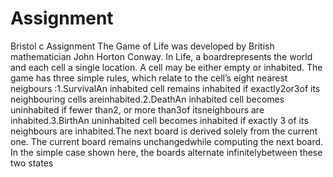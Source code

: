 # Assignment
Bristol c Assignment
The Game of Life was developed by British mathematician John Horton Conway. 
In Life, a boardrepresents the world and each cell a single location. A cell may be either empty or inhabited.
The game has three simple rules, which relate to the cell’s eight nearest neigbours :1.SurvivalAn inhabited cell
remains inhabited if exactly2or3of its neighbouring cells areinhabited.2.DeathAn inhabited cell becomes uninhabited 
if fewer than2,  or more than3of itsneighbours are inhabited.3.BirthAn uninhabited cell becomes inhabited if exactly 3 of
its neighbours are inhabited.The next board is derived solely from the current one. The current board remains unchangedwhile 
computing the next board. 
In the simple case shown here, the boards alternate infinitelybetween these two states
